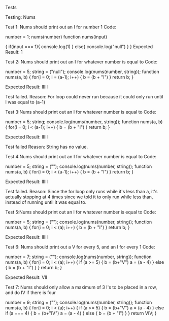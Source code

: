 Tests

Testing: Nums

Test 1: Nums should print out an I for number 1
Code: 

number = 1;
nums(number)
function nums(input)

{
 if(input === 1){
     console.log(1)
 }
 else{
     console.log("null")
 }
}
Expected Result: 1

Test 2: Nums should print out an I for whatever number is equal to
Code:

number = 5;
string = ("null");
console.log(nums(number, string));
function nums(a, b)
{
    for(i = 0; i = (a-1); i++)
    {
        b = (b + "I")
    }
    return b;
}

Expected Result: IIIII

Test failed.
Reason: For loop could never run because it could only run until I was equal to (a-1)

Test 3:Nums should print out an I for whatever number is equal to
Code:

number = 5;
string;
console.log(nums(number, string));
function nums(a, b)
{
    for(i = 0; i < (a-1); i++)
    {
        b = (b + "I")
    }
    return b;
}

Expected Result: IIIII

Test failed
Reason: String has no value. 

Test 4:Nums should print out an I for whatever number is equal to
Code:

number = 5;
string = ("");
console.log(nums(number, string));
function nums(a, b)
{
    for(i = 0; i < (a-1); i++)
    {
        b = (b + "I")
    }
    return b;
}

Expected Result: IIIII

Test failed.
Reason: Since the for loop only runs while it's less than a, it's actually stopping at 4 times since we told it to only run while less than, instead of running until it was equal to.

Test 5:Nums should print out an I for whatever number is equal to
Code:

number = 5;
string = ("");
console.log(nums(number, string));
function nums(a, b)
{
    for(i = 0; i < (a); i++)
    {
        b = (b + "I")
    }
    return b;
}

Expected Result: IIIII

Test 6: Nums should print out a V for every 5, and an I for every 1
Code:

number = 7;
string = ("");
console.log(nums(number, string));
function nums(a, b)
{
    for(i = 0; i < (a); i++)
    {
        if (a >= 5)
        {
            b = (b+"V")
            a = (a - 4)
        }
        else
        {
            b = (b + "I")
        }
    }
    return b;
}

Expected Result: VII

Test 7: Nums should only allow a maximum of 3 I's to be placed in a row, and do IV if there is four

number = 9;
string = ("");
console.log(nums(number, string));
function nums(a, b)
{
    for(i = 0; i < (a); i++)
    {
        if (a >= 5)
        {
            b = (b+"V")
            a = (a - 4)
        }
        else if (a === 4)
        {
            b = (b+"IV")
            a = (a - 4)
        }
        else
        {
            b = (b + "I")
        }
    }
    return VIV;
}
